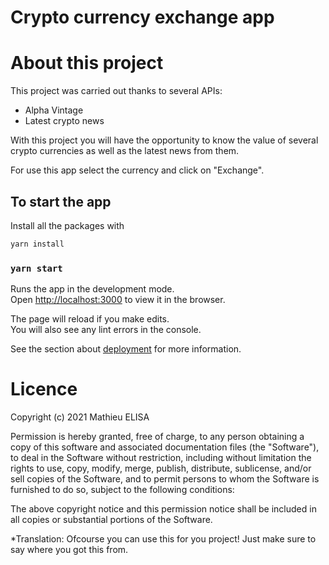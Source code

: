 # Crypto currency exchange app

# About this project

This project was carried out thanks to several APIs:

- Alpha Vintage
- Latest crypto news

With this project you will have the opportunity to know the value of several crypto currencies as well as the latest news from them.

For use this app select the currency and click on "Exchange".

## To start the app

Install all the packages with

```bash
yarn install
```

### `yarn start`

Runs the app in the development mode.\
Open [http://localhost:3000](http://localhost:3000) to view it in the browser.

The page will reload if you make edits.\
You will also see any lint errors in the console.

See the section about [deployment](https://facebook.github.io/create-react-app/docs/deployment) for more information.

# Licence

Copyright (c) 2021 Mathieu ELISA

Permission is hereby granted, free of charge, to any person obtaining a copy of this software and associated documentation files (the "Software"), to deal in the Software without restriction, including without limitation the rights to use, copy, modify, merge, publish, distribute, sublicense, and/or sell copies of the Software, and to permit persons to whom the Software is furnished to do so, subject to the following conditions:

The above copyright notice and this permission notice shall be included in all copies or substantial portions of the Software.

\*Translation: Ofcourse you can use this for you project! Just make sure to say where you got this from.
